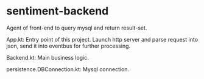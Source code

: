 # sentiment-backend
Agent of front-end to query mysql and return result-set.

App.kt: Entry point of this project. Launch http server and
parse request into json, send it into eventbus for further processing.

Backend.kt: Main business logic.

persistence.DBConnection.kt: Mysql connection.
